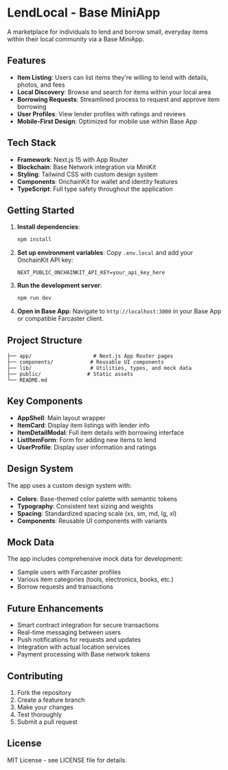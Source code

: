# LendLocal - Base MiniApp

A marketplace for individuals to lend and borrow small, everyday items within their local community via a Base MiniApp.

## Features

- **Item Listing**: Users can list items they're willing to lend with details, photos, and fees
- **Local Discovery**: Browse and search for items within your local area
- **Borrowing Requests**: Streamlined process to request and approve item borrowing
- **User Profiles**: View lender profiles with ratings and reviews
- **Mobile-First Design**: Optimized for mobile use within Base App

## Tech Stack

- **Framework**: Next.js 15 with App Router
- **Blockchain**: Base Network integration via MiniKit
- **Styling**: Tailwind CSS with custom design system
- **Components**: OnchainKit for wallet and identity features
- **TypeScript**: Full type safety throughout the application

## Getting Started

1. **Install dependencies**:
   ```bash
   npm install
   ```

2. **Set up environment variables**:
   Copy `.env.local` and add your OnchainKit API key:
   ```
   NEXT_PUBLIC_ONCHAINKIT_API_KEY=your_api_key_here
   ```

3. **Run the development server**:
   ```bash
   npm run dev
   ```

4. **Open in Base App**:
   Navigate to `http://localhost:3000` in your Base App or compatible Farcaster client.

## Project Structure

```
├── app/                    # Next.js App Router pages
├── components/            # Reusable UI components
├── lib/                   # Utilities, types, and mock data
├── public/               # Static assets
└── README.md
```

## Key Components

- **AppShell**: Main layout wrapper
- **ItemCard**: Display item listings with lender info
- **ItemDetailModal**: Full item details with borrowing interface
- **ListItemForm**: Form for adding new items to lend
- **UserProfile**: Display user information and ratings

## Design System

The app uses a custom design system with:
- **Colors**: Base-themed color palette with semantic tokens
- **Typography**: Consistent text sizing and weights
- **Spacing**: Standardized spacing scale (xs, sm, md, lg, xl)
- **Components**: Reusable UI components with variants

## Mock Data

The app includes comprehensive mock data for development:
- Sample users with Farcaster profiles
- Various item categories (tools, electronics, books, etc.)
- Borrow requests and transactions

## Future Enhancements

- Smart contract integration for secure transactions
- Real-time messaging between users
- Push notifications for requests and updates
- Integration with actual location services
- Payment processing with Base network tokens

## Contributing

1. Fork the repository
2. Create a feature branch
3. Make your changes
4. Test thoroughly
5. Submit a pull request

## License

MIT License - see LICENSE file for details.
